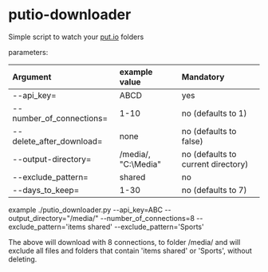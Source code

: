 # putio-downloader
Simple script to watch your [put.io] folders

parameters:

| Argument                  | example value         | Mandatory                 |
|:----------------------    |:-------------         |:----                      |
| --api_key=                | ABCD                  | yes                       |
| --number_of_connections=  | 1-10                  |no (defaults to 1)         |
| --delete_after_download=  | none                  |no (defaults to false)     |
| --output-directory=       | /media/, "C:\\Media"  |no (defaults to current directory)|
| --exclude_pattern=        | shared                |no                         |
| --days_to_keep=           | 1-30                  |no (defaults to 7)         |


example
./putio_downloader.py --api_key=ABC --output_directory="/media/" --number_of_connections=8 --exclude_pattern='items shared' --exclude_pattern='Sports'


The above will download with 8 connections, to folder /media/ and will exclude all files and folders that contain 'items shared' or 'Sports', without deleting.

[put.io]:http://put.io

